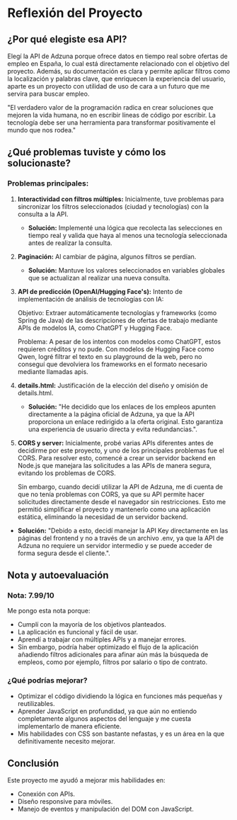 # Reflexión del Proyecto

## ¿Por qué elegiste esa API?
Elegí la API de Adzuna porque ofrece datos en tiempo real sobre ofertas de empleo en España, lo cual está directamente relacionado con el objetivo del proyecto. Además, su documentación es clara y permite aplicar filtros como la localización y palabras clave, que enriquecen la experiencia del usuario, aparte es un proyecto con utilidad de uso de cara a un futuro que me servira para buscar empleo. 

"El verdadero valor de la programación radica en crear soluciones que mejoren la vida humana, no en escribir líneas de código por escribir. La tecnología debe ser una herramienta para transformar positivamente el mundo que nos rodea." 

## ¿Qué problemas tuviste y cómo los solucionaste?
### Problemas principales:
1. **Interactividad con filtros múltiples:** Inicialmente, tuve problemas para sincronizar los filtros seleccionados (ciudad y tecnologías) con la consulta a la API.
   - **Solución:** Implementé una lógica que recolecta las selecciones en tiempo real y valida que haya al menos una tecnología seleccionada antes de realizar la consulta.

2. **Paginación:** Al cambiar de página, algunos filtros se perdían.
   - **Solución:** Mantuve los valores seleccionados en variables globales que se actualizan al realizar una nueva consulta.

3. **API de predicción (OpenAI/Hugging Face's):** Intento de implementación de análisis de tecnologías con IA:

   Objetivo: Extraer automáticamente tecnologías y frameworks (como Spring de Java) de las descripciones de ofertas de trabajo mediante APIs de modelos IA, como ChatGPT y Hugging Face.

   Problema: A pesar de los intentos con modelos como ChatGPT, estos requieren créditos y no pude. Con modelos de Hugging Face como Qwen, logré filtrar el texto en su playground de la web, pero no    conseguí que devolviera los frameworks en el formato necesario mediante llamadas apis.
    
4. **details.html:** Justificación de la elección del diseño y omisión de details.html.
   - **Solución:** "He decidido que los enlaces de los empleos apunten directamente a la página oficial de Adzuna, ya que la API proporciona un enlace redirigido a la oferta original. Esto garantiza una experiencia de usuario directa y evita redundancias.".
   
5. **CORS y server:** Inicialmente, probé varias APIs diferentes antes de decidirme por este proyecto, y uno de los principales problemas fue el CORS. Para resolver esto, comencé a crear un servidor backend en Node.js que manejara las solicitudes a las APIs de manera segura, evitando los problemas de CORS.

   Sin embargo, cuando decidí utilizar la API de Adzuna, me di cuenta de que no tenía problemas con CORS, ya que su API permite hacer solicitudes directamente desde el       navegador sin restricciones. Esto me permitió simplificar el proyecto y mantenerlo como una aplicación estática, eliminando la necesidad de un servidor backend.
   
 - **Solución:** "Debido a esto, decidí manejar la API Key directamente en las páginas del frontend y no a través de un archivo .env, ya que la API de Adzuna no requiere un servidor intermedio y se puede acceder de forma segura desde el cliente.".  
     

## Nota y autoevaluación
### Nota: **7.99/10**
Me pongo esta nota porque:
- Cumplí con la mayoría de los objetivos planteados.
- La aplicación es funcional y fácil de usar.
- Aprendí a trabajar con múltiples APIs y a manejar errores.
- Sin embargo, podría haber optimizado el flujo de la aplicación añadiendo filtros adicionales para afinar aún más la búsqueda de empleos, como por ejemplo, filtros por salario o tipo de contrato.

### ¿Qué podrías mejorar?
- Optimizar el código dividiendo la lógica en funciones más pequeñas y reutilizables.
- Aprender JavaScript en profundidad, ya que aún no entiendo completamente algunos aspectos del lenguaje y me cuesta implementarlo de manera eficiente.
- Mis habilidades con CSS son bastante nefastas, y es un área en la que definitivamente necesito mejorar.

## Conclusión
Este proyecto me ayudó a mejorar mis habilidades en:
- Conexión con APIs.
- Diseño responsive para móviles.
- Manejo de eventos y manipulación del DOM con JavaScript.
